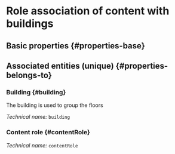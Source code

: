 # Role association of content with buildings
<!--- THIS FILE IS GENERATED PLEASE DO NOT EDIT IT DIRECTLY --->



## Basic properties {#properties-base}



## Associated entities (unique) {#properties-belongs-to}

### Building {#building}

The building is used to group the floors

*Technical name:* ```building```

### Content role {#contentRole}



*Technical name:* ```contentRole```





